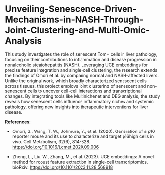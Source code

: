 # Unveiling-Senescence-Driven-Mechanisms-in-NASH-Through-Joint-Clustering-and-Multi-Omic-Analysis

This study investigates the role of senescent Tom+ cells in liver pathology, focusing on their contributions to inflammation and disease progression in nonalcoholic steatohepatitis (NASH). Leveraging UCE embeddings for precise feature integration and single-cell clustering, the research extends the findings of Omori et al. by comparing normal and NASH-affected livers. Unlike the original work, which broadly characterized senescent cells across tissues, this project employs joint clustering of senescent and non-senescent cells to uncover cell-cell interactions and transcriptional changes. By integrating tools like Multinichenet and DEG analysis, the study reveals how senescent cells influence inflammatory niches and systemic pathology, offering new insights into therapeutic interventions for liver disease.

**References**:
- Omori, S., Wang, T. W., Johmura, Y., et al. (2020). Generation of a p16 reporter mouse and its use to characterize and target p16high cells in vivo. Cell Metabolism, 32(6), 814-828. https://doi.org/10.1016/j.cmet.2020.09.006
  
- Zheng, L., Liu, W., Zhang, M., et al. (2023). UCE embeddings: A novel method for robust feature extraction in single-cell transcriptomics. bioRxiv. https://doi.org/10.1101/2023.11.28.568918
